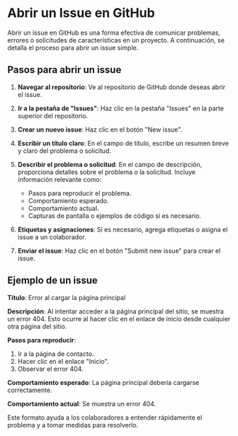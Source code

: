 # Abrir un Issue en GitHub

Abrir un issue en GitHub es una forma efectiva de comunicar problemas, errores o solicitudes de características en un proyecto. A continuación, se detalla el proceso para abrir un issue simple.

## Pasos para abrir un issue

1. **Navegar al repositorio**: Ve al repositorio de GitHub donde deseas abrir el issue.

2. **Ir a la pestaña de "Issues"**: Haz clic en la pestaña "Issues" en la parte superior del repositorio.

3. **Crear un nuevo issue**: Haz clic en el botón "New issue".

4. **Escribir un título claro**: En el campo de título, escribe un resumen breve y claro del problema o solicitud.

5. **Describir el problema o solicitud**: En el campo de descripción, proporciona detalles sobre el problema o la solicitud. Incluye información relevante como:
   - Pasos para reproducir el problema.
   - Comportamiento esperado.
   - Comportamiento actual.
   - Capturas de pantalla o ejemplos de código si es necesario.

6. **Etiquetas y asignaciones**: Si es necesario, agrega etiquetas o asigna el issue a un colaborador.

7. **Enviar el issue**: Haz clic en el botón "Submit new issue" para crear el issue.

## Ejemplo de un issue

**Título**: Error al cargar la página principal

**Descripción**:
Al intentar acceder a la página principal del sitio, se muestra un error 404. Esto ocurre al hacer clic en el enlace de inicio desde cualquier otra página del sitio.

**Pasos para reproducir**:
1. Ir a la página de contacto.
2. Hacer clic en el enlace "Inicio".
3. Observar el error 404.

**Comportamiento esperado**: La página principal debería cargarse correctamente.

**Comportamiento actual**: Se muestra un error 404.

Este formato ayuda a los colaboradores a entender rápidamente el problema y a tomar medidas para resolverlo.
